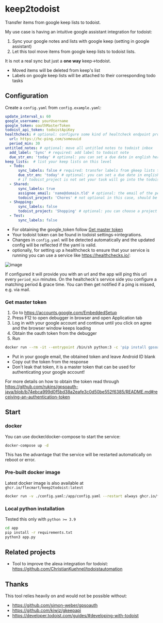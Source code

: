 # keep2todoist

Transfer items from google keep lists to todoist.

My use case is having an intuitive google assistant integration for todoist:

1. Sync your google notes and lists with google keep (setting in google assistant)
2. Let this tool move items from google keep lists to todoist lists.

It is not a real sync but just a **one way** keep->todoist.

- Moved items will be deleted from keep's list
- Labels on google keep lists will be attached to their corresponding todo tasks

## Configuration

Create a `config.yaml` from `config.example.yaml`:

```yaml
update_interval_s: 60
google_username: yourUsername
google_token: oauthMasterToken
todoist_api_token: todoistApiKey
healthcheck: # optional: configure some kind of healtcheck endpoint providing service monitoring, e.g. https://healthchecks.io/
  url: https://hc-ping.com/someuuid
  period_min: 30
untitled_notes: # optional: move all untitled notes to todoist inbox
  add_label: 'Sync' # required: add label to todoist note
  due_str_en: 'today' # optional: you can set a due date in english here
keep_lists:  # list your keep lists on this level
  - Todo:
      sync_labels: false # required: transfer labels from gkeep lists to todoist items
      due_str_en: 'today' # optional: you can set a due date in english here
      # if todoist_project is not set your task will go into the todoist inbox
  - Shared:
      sync_labels: true
      assignee_email: 'name@domain.tld' # optional: the email of the person to be assigned, requires todoist_project to be a shared project.
      todoist_project: 'Chores' # not optional in this case, should be a shared project
  - Shopping:
      sync_labels: false
      todoist_project: 'Shopping' # optional: you can choose a project for todoist here
  - Test:
      sync_labels: false
```

- For obtaining the google_token follow [Get master token](#get-master-token)
- Your todoist token can be found in todoist settings->integrations.
- Changes in `config.yaml` will be detected automatically and the updated config will be reflected if the yaml is valid.
- optionally, for setting up a healthcheck to ensure that your service is running you can use a service like https://healthchecks.io/:

![image](https://user-images.githubusercontent.com/10167243/192765584-80b1866d-7483-4693-9912-5fa769cbe0c4.png)

If configured it will provide you with an url and the app will ping this url every `period_min` minutes. On the healtcheck's service side you configure a matching period & grace time. You can then get notified if a ping is missed, e.g. via mail.

### Get master token

1. Go to https://accounts.google.com/EmbeddedSetup
2. Press F12 to open debugger in browser and open Application tab
3. Log in with your google account and continue until you click on agree and the browser window keeps loading
4. Obtain the oauth token from the debugger
5. Run

```bash
docker run --rm -it --entrypoint /bin/sh python:3 -c 'pip install gpsoauth; python3 -c '\''print(__import__("gpsoauth").exchange_token(input("Email: "), input("OAuth Token: "), input("Android ID: ")))'\'
```

- Put in your google email, the obtained token and leave Android ID blank
- Copy out the token from the response
- Don't leak that token, it is a master token that can be used for authenticating your google account!

For more details on how to obtain the token read through https://github.com/rukins/gpsoauth-java/blob/b74ebca999d0f5bd38a2eafe3c0d50be552f6385/README.md#receiving-an-authentication-token

## Start

### docker

You can use docker/docker-compose to start the service:

```bash
docker-compose up -d
```

This has the advantage that the service will be restarted automatically on reboot or error.

### Pre-built docker image

Latest  docker image is also available at `ghcr.io/flecmart/keep2todoist:latest
`

```bash
docker run -v ./config.yaml:/app/config.yaml --restart always ghcr.io/flecmart/keep2todoist:latest
```

### Local python installation

Tested this only with `python >= 3.9`

```bash
cd app
pip install -r requirements.txt
python3 app.py
```

## Related projects

- Tool to improve the alexa integration for todoist: https://github.com/ChristianKuehnel/todoistautomation

## Thanks

This tool relies heavily on and would not be possible without:

- https://github.com/simon-weber/gpsoauth
- https://github.com/kiwiz/gkeepapi
- https://developer.todoist.com/guides/#developing-with-todoist
